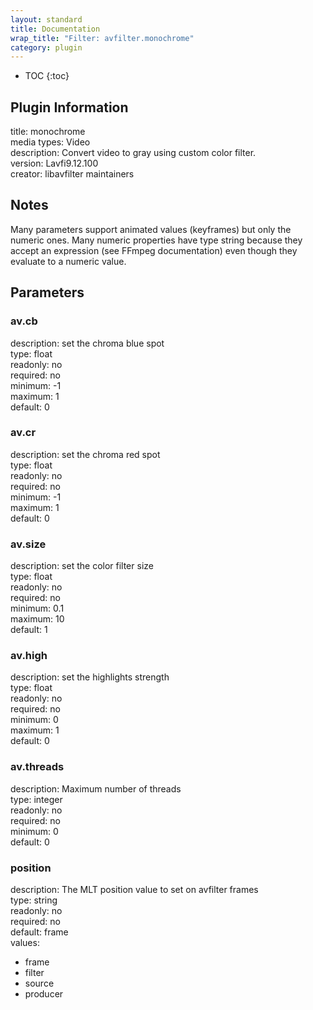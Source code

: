 ```yaml
---
layout: standard
title: Documentation
wrap_title: "Filter: avfilter.monochrome"
category: plugin
---
```

* TOC
{:toc}

## Plugin Information

title: monochrome  
media types:
Video  
description: Convert video to gray using custom color filter.  
version: Lavfi9.12.100  
creator: libavfilter maintainers  

## Notes

Many parameters support animated values (keyframes) but only the numeric ones. Many numeric properties have type string because they accept an expression (see FFmpeg documentation) even though they evaluate to a numeric value.

## Parameters

### av.cb

  
description:
set the chroma blue spot  
type: float  
readonly: no  
required: no  
minimum: -1  
maximum: 1  
default: 0  

### av.cr

  
description:
set the chroma red spot  
type: float  
readonly: no  
required: no  
minimum: -1  
maximum: 1  
default: 0  

### av.size

  
description:
set the color filter size  
type: float  
readonly: no  
required: no  
minimum: 0.1  
maximum: 10  
default: 1  

### av.high

  
description:
set the highlights strength  
type: float  
readonly: no  
required: no  
minimum: 0  
maximum: 1  
default: 0  

### av.threads

  
description:
Maximum number of threads  
type: integer  
readonly: no  
required: no  
minimum: 0  
default: 0  

### position

  
description:
The MLT position value to set on avfilter frames  
type: string  
readonly: no  
required: no  
default: frame  
values:  

* frame
* filter
* source
* producer

